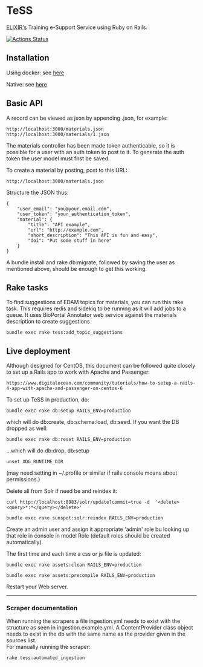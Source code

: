 # TeSS

[ELIXIR's](https://www.elixir-europe.org/) Training e-Support Service using Ruby on Rails.

[![Actions Status](https://github.com/ElixirTeSS/TeSS/workflows/Test/badge.svg)](https://github.com/ElixirTeSS/TeSS/actions)

## Installation

Using docker: see [here](docs/docker.md)

Native: see [here](docs/install.md)

## Basic API

A record can be viewed as json by appending .json, for example:

    http://localhost:3000/materials.json
    http://localhost:3000/materials/1.json

The materials controller has been made token authenticable, so it is possible for a user with an auth token to post
to it. To generate the auth token the user model must first be saved.

To create a material by posting, post to this URL:

    http://localhost:3000/materials.json

Structure the JSON thus:

    {
        "user_email": "you@your.email.com",
        "user_token": "your_authentication_token",
        "material": {
            "title": "API example",
            "url": "http://example.com",
            "short_description": "This API is fun and easy",
            "doi": "Put some stuff in here"
        }
    }

A bundle install and rake db:migrate, followed by saving the user as mentioned above, should be enough to get this
working.

## Rake tasks

To find suggestions of EDAM topics for materials, you can run this rake task. This requires redis and sidekiq to be running as it will add jobs to a queue. It uses BioPortal Annotator web service against the materials description to create suggestions

    bundle exec rake tess:add_topic_suggestions

## Live deployment

Although designed for CentOS, this document can be followed quite closely to set up a Rails app to work with Apache and Passenger:

    https://www.digitalocean.com/community/tutorials/how-to-setup-a-rails-4-app-with-apache-and-passenger-on-centos-6

To set up TeSS in production, do:

    bundle exec rake db:setup RAILS_ENV=production

which will do db:create, db:schema:load, db:seed. If you want the DB dropped as well:

    bundle exec rake db:reset RAILS_ENV=production

...which will do db:drop, db:setup

    unset XDG_RUNTIME_DIR

(may need setting in ~/.profile or similar if rails console moans about permissions.)

Delete all from Solr if need be and reindex it:

    curl http://localhost:8983/solr/update?commit=true -d  '<delete><query>*:*</query></delete>'

    bundle exec rake sunspot:solr:reindex RAILS_ENV=production

Create an admin user and assign it appropriate 'admin' role bu looking up that role in console in model Role (default roles should be created automatically).

The first time and each time a css or js file is updated:

    bundle exec rake assets:clean RAILS_ENV=production

    bundle exec rake assets:precompile RAILS_ENV=production

Restart your Web server.

---

### Scraper documentation

When running the scrapers a file ingestion.yml needs to exist with the structure as seen in ingestion.example.yml. A ContentProvider class object needs to exist in the db with the same name as the provider given in the sources list.  
For manually running the scraper:

    rake tess:automated_ingestion
